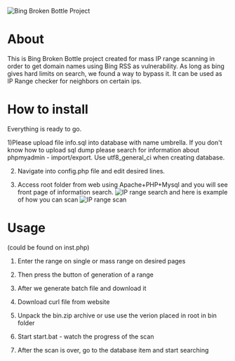 
![Bing Broken Bottle Project](https://raw.githubusercontent.com/vulnz/broken-bottle/master/img/bing_broken.png)
# About
This is Bing Broken Bottle project created for mass IP range scanning in order to get domain names using Bing RSS as vulnerability. As long as bing gives hard limits on search, we found a way to bypass it.
It can be used as IP Range checker for neighbors on certain ips.

# How to install
Everything is ready to go.

1)Please upload file info.sql into database with name umbrella.
If you don't know how to upload sql dump please search for information about phpmyadmin - import/export.
Use utf8_general_ci when creating database.

2)  Navigate into config.php file and edit desired lines.

3) Access root folder from web using Apache+PHP+Mysql and you will see front page of information search.
![IP range search](https://raw.githubusercontent.com/vulnz/broken-bottle/master/img/search.PNG)
and here is example of how you can scan
![IP range scan](https://raw.githubusercontent.com/vulnz/broken-bottle/master/img/scan-ip.PNG)



# Usage
(could be found on inst.php)
  

1) Enter the range on single or mass range on desired pages

2) Then press the button of generation of a range

3) After we generate batch file and download it

4) Download curl file from website

5) Unpack the bin.zip archive or use use the verion placed in root in bin folder

6) Start start.bat - watch the progress of the scan

7) After the scan is over, go to the database item and start searching
